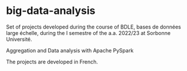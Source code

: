 # big-data-analysis

Set of projects developed during the course of BDLE, bases de données large échelle, during the I semestre of the a.a. 2022/23 at Sorbonne Université.

Aggregation and Data analysis with Apache PySpark

The projects are developed in French.

